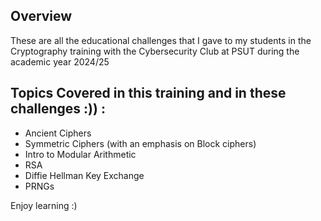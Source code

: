 ## Overview
These are all the educational challenges that I gave to my students in the Cryptography training with the Cybersecurity Club at PSUT during the academic year 2024/25
## Topics Covered in this training and in these challenges :)) :

- Ancient Ciphers
- Symmetric Ciphers (with an emphasis on Block ciphers)
- Intro to Modular Arithmetic
- RSA
- Diffie Hellman Key Exchange
- PRNGs

Enjoy learning :)
